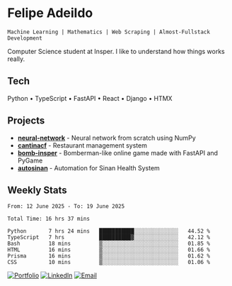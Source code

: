 # Felipe Adeildo

```
Machine Learning | Mathematics | Web Scraping | Almost-Fullstack Development
```

Computer Science student at Insper. I like to understand how things works really.

## Tech
Python • TypeScript • FastAPI • React • Django • HTMX

## Projects
- **[neural-network](https://github.com/felipeadeildo/neural-network)** - Neural network from scratch using NumPy
- **[cantinacf](https://github.com/felipeadeildo/cantinacf)** - Restaurant management system
- **[bomb-insper](https://github.com/insper-dev/bomb)** - Bomberman-like online game made with FastAPI and PyGame 
- **[autosinan](https://github.com/felipeadeildo/autosinan)** - Automation for Sinan Health System

## Weekly Stats
<!--START_SECTION:waka-->

```ansi
From: 12 June 2025 - To: 19 June 2025

Total Time: 16 hrs 37 mins

Python       7 hrs 24 mins   ███████████░░░░░░░░░░░░░░   44.52 %
TypeScript   7 hrs           ██████████▓░░░░░░░░░░░░░░   42.12 %
Bash         18 mins         ▒░░░░░░░░░░░░░░░░░░░░░░░░   01.85 %
HTML         16 mins         ▒░░░░░░░░░░░░░░░░░░░░░░░░   01.66 %
Prisma       16 mins         ▒░░░░░░░░░░░░░░░░░░░░░░░░   01.62 %
CSS          10 mins         ▒░░░░░░░░░░░░░░░░░░░░░░░░   01.06 %
```

<!--END_SECTION:waka-->

[![Portfolio](https://img.shields.io/badge/felipeadeildo.com-FF6B6B?style=flat-square&logo=firefox&logoColor=white)](https://felipeadeildo.com)
[![LinkedIn](https://img.shields.io/badge/LinkedIn-0077B5?style=flat-square&logo=linkedin&logoColor=white)](https://linkedin.com/in/felipeadeildo)
[![Email](https://img.shields.io/badge/Email-D14836?style=flat-square&logo=gmail&logoColor=white)](mailto:contato@felipeadeildo.com)
